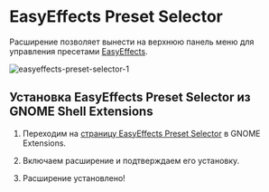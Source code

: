 # EasyEffects Preset Selector

Расширение позволяет вынести на верхнюю панель меню для управления пресетами [EasyEffects](/easyeffects).

![easyeffects-preset-selector-1](/extensions/easyeffects-preset-selector/easyeffects-preset-selector-1.png)

## Установка EasyEffects Preset Selector из GNOME Shell Extensions

1. Переходим на [страницу EasyEffects Preset Selector](https://extensions.gnome.org/extension/4907/easyeffects-preset-selector/) в GNOME Extensions.

2. Включаем расширение и подтверждаем его установку.

3. Расширение установлено!

